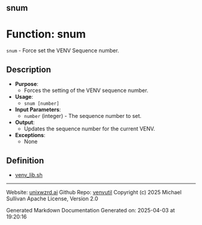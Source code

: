 ## snum
# Function: snum
`snum` - Force set the VENV Sequence number.
## Description
- **Purpose**: 
  - Forces the setting of the VENV sequence number.
- **Usage**: 
  - `snum [number]`
- **Input Parameters**: 
  - `number` (integer) - The sequence number to set.
- **Output**: 
  - Updates the sequence number for the current VENV.
- **Exceptions**: 
  - None

## Definition 

* [venv_lib.sh](../venv_lib_sh.md)
---

Website: [unixwzrd.ai](https://unixwzrd.ai)
Github Repo: [venvutil](https://github.com/unixwzrd/venvutil)
Copyright (c) 2025 Michael Sullivan
Apache License, Version 2.0

Generated Markdown Documentation
Generated on: 2025-04-03 at 19:20:16
